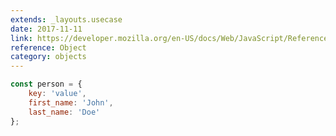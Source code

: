 ```yaml
---
extends: _layouts.usecase
date: 2017-11-11
link: https://developer.mozilla.org/en-US/docs/Web/JavaScript/Reference/Global_Objects/Object
reference: Object
category: objects
---
```



```javascript
const person = {
    key: 'value',
    first_name: 'John',
    last_name: 'Doe'
};
```
